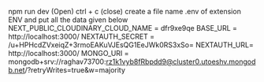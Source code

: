 npm run dev (Open)
ctrl + c (close)
create a file name .env of extension ENV and put all the data given below
NEXT_PUBLIC_CLOUDINARY_CLOUD_NAME = dfr9xe9qe
BASE_URL = http://localhost:3000/
NEXTAUTH_SECRET = /u+HPHcdZVxeiqZ+3rmoEAKuVJEsQG1EeJWk0RS3xSo=
NEXTAUTH_URL= http://localhost:3000/
MONGO_URI = mongodb+srv://raghav73700:rz1k1vyb8fRbpdd9@cluster0.utoeshv.mongodb.net/?retryWrites=true&w=majority
